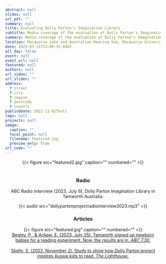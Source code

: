 ```yaml
---
abstract: null
slides: null
url_pdf: ""
summary: null
title: Evaluating Dolly Parton's Imagination Library
subtitle: Media coverage of the evaluation of Dolly Parton’s Imagination Library in the NSW town of Tamworth, led by <a href="https://beyersmannlab.cogscience.org/author/claire-galea/" target="_blank">Claire Galea</a> (2023, July & 2022, November).
summary: Media coverage of the evaluation of Dolly Parton’s Imagination Library in the NSW town of Tamworth, led by <a href="https://beyersmannlab.cogscience.org/author/claire-galea/" target="_blank">Claire Galea</a> (2023, July & 2022, November).
location: Macquarie Lake and Australian Hearing Hub, Macquarie University
date: 2023-03-31T13:00:35.648Z
all_day: false
event: null
event_url: null
featured: null
authors: null
url_video: ""
url_slides: ""
address:
  ? street
  ? city
  ? region
  ? postcode
  ? country
publishDate: 2022-11-02Tnull
tags: null
projects: null
image:
  caption: ""
  focal_point: null
  filename: featured.jpg
  preview_only: true
url_code: ""
---
```


<center>{{< figure src="featured2.jpg" caption="" numbered="" >}}</center>
<br/>
<center><p><h3>Radio</h3></p>
<center><p>ABC Radio Interview (2023, July 6), Dolly Parton Imagination Library in Tamworth Australia:</p>
<center>{{< audio src="dollypartonprojectradiointerview2023.mp3" >}}</center>
<center><p><h3>Articles</h3></p>
<center>{{< figure src="featured.jpg" caption="" numbered="" >}}</center>
<center><a href="https://www.abc.net.au/news/2023-07-25/tamworth-dolly-parton-imagination-library-730/102643392" target="_blank">Begley, P., & Ackew, E. (2023, July 25). Tamworth signed up newborn babies for a reading experiment. Now, the results are in. <em>ABC 7.30</em>. </a></center>
<br/>
<center><a href="https://lighthouse.mq.edu.au/article/october-2022/Study-aims-to-show-how-Dolly-Parton-project-inspires-Aussie-kids-to-read" target="_blank">Skelly, S. (2022, November 2). Study to show how Dolly Parton project inspires Aussie kids to read. <em>The Lighthouse</em>. </a></center>

